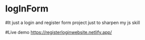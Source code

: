 # logInForm
#It just a login and register form project just to sharpen my js skill

#Live demo https://registerloginwebsite.netlify.app/
